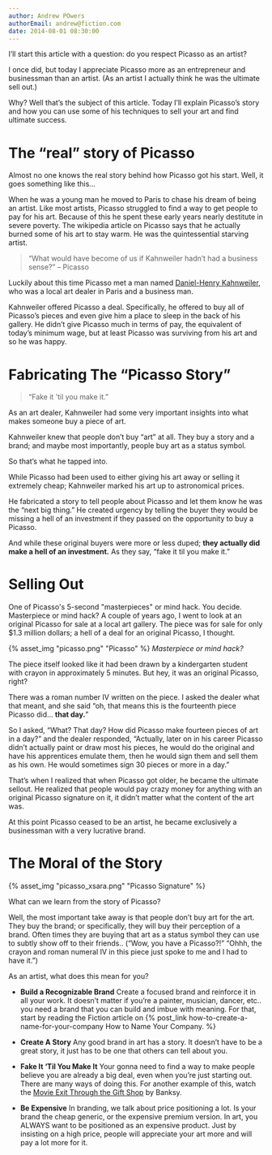 ```yaml
---
author: Andrew POwers
authorEmail: andrew@fiction.com
date: 2014-08-01 08:30:00
---
```

I’ll start this article with a question: do you respect Picasso as an artist?

<!-- more -->
I once did, but today I appreciate Picasso more as an entrepreneur and businessman than an artist. (As an artist I actually think he was the ultimate sell out.)

Why? Well that’s the subject of this article. Today I’ll explain Picasso’s story and how you can use some of his techniques to sell your art and find ultimate success.

# The “real” story of Picasso

Almost no one knows the real story behind how Picasso got his start. Well, it goes something like this…

When he was a young man he moved to Paris to chase his dream of being an artist. Like most artists, Picasso struggled to find a way to get people to pay for his art. Because of this he spent these early years nearly destitute in severe poverty. The wikipedia article on Picasso says that he actually burned some of his art to stay warm. He was the quintessential starving artist.

> “What would have become of us if Kahnweiler hadn’t had a business sense?” – Picasso

Luckily about this time Picasso met a man named [Daniel-Henry Kahnweiler](http://en.wikipedia.org/wiki/Daniel-Henry_Kahnweiler), who was a local art dealer in Paris and a business man.

Kahnweiler offered Picasso a deal. Specifically, he offered to buy all of Picasso’s pieces and even give him a place to sleep in the back of his gallery. He didn’t give Picasso much in terms of pay, the equivalent of today’s minimum wage, but at least Picasso was surviving from his art and so he was happy.

# Fabricating The “Picasso Story”

> “Fake it ’til you make it.”

As an art dealer, Kahnweiler had some very important insights into what makes someone buy a piece of art.

Kahnweiler knew that people don’t buy “art” at all. They buy a story and a brand; and maybe most importantly, people buy art as a status symbol.

So that’s what he tapped into.

While Picasso had been used to either giving his art away or selling it extremely cheap; Kahnweiler marked his art up to astronomical prices.

He fabricated a story to tell people about Picasso and let them know he was the “next big thing.” He created urgency by telling the buyer they would be missing a hell of an investment if they passed on the opportunity to buy a Picasso.

And while these original buyers were more or less duped; **they actually did make a hell of an investment.** As they say, “fake it til you make it.”

# Selling Out

One of Picasso's 5-second "masterpieces" or mind hack. You decide.
Masterpiece or mind hack?
A couple of years ago, I went to look at an original Picasso for sale at a local art gallery.  The piece was for sale for only $1.3 million dollars; a hell of a deal for an original Picasso, I thought.

<p>
{% asset_img "picasso.png" "Picasso" %}
<em>Masterpiece or mind hack?</em>
</p>

The piece itself looked like it had been drawn by a kindergarten student with crayon in approximately 5 minutes. But hey, it was an original Picasso, right?

There was a roman number IV written on the piece. I asked the dealer what that meant, and she said “oh, that means this is the fourteenth piece Picasso did… **that day.**”

So I asked, “What? That day? How did Picasso make fourteen pieces of art in a day?” and the dealer responded, “Actually, later on in his career Picasso didn’t actually paint or draw most his pieces, he would do the original and have his apprentices emulate them, then he would sign them and sell them as his own. He would sometimes sign 30 pieces or more in a day.”

That’s when I realized that when Picasso got older, he became the ultimate sellout. He realized that people would pay crazy money for anything with an original Picasso signature on it, it didn’t matter what the content of the art was.

At this point Picasso ceased to be an artist, he became exclusively a businessman with a very lucrative brand.

# The Moral of the Story

{% asset_img "picasso_xsara.png" "Picasso Signature" %}

What can we learn from the story of Picasso?

Well, the most important take away is that people don’t buy art for the art. They buy the brand; or specifically, they will buy their perception of a brand. Often times they are buying that art as a status symbol they can use to subtly show off to their friends.. (“Wow, you have a Picasso?!” “Ohhh, the crayon and roman numeral IV in this piece just spoke to me and I had to have it.”)

As an artist, what does this mean for you?

- **Build a Recognizable Brand**
Create a focused brand and reinforce it in all your work. It doesn’t matter if you’re a painter, musician, dancer, etc.. you need a brand that you can build and imbue with meaning. For that, start by reading the Fiction article on {% post_link how-to-create-a-name-for-your-company How to Name Your Company. %}

- **Create A Story**
Any good brand in art has a story. It doesn’t have to be a great story, it just has to be one that others can tell about you.
- **Fake It ‘Til You Make It**
Your gonna need to find a way to make people believe you are already a big deal, even when you’re just starting out. There are many ways of doing this. For another example of this, watch the [Movie Exit Through the Gift Shop](http://www.imdb.com/title/tt1587707/) by Banksy.
- **Be Expensive**
In branding, we talk about price positioning a lot. Is your brand the cheap generic, or the expensive premium version. In art, you ALWAYS want to be positioned as an expensive product. Just by insisting on a high price, people will appreciate your art more and  will pay a lot more for it.
